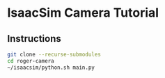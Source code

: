 # IsaacSim Camera Tutorial

## Instructions

```bash
git clone --recurse-submodules
cd roger-camera
~/isaacsim/python.sh main.py
```

